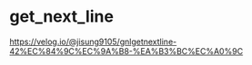 # get_next_line

https://velog.io/@jisung9105/gnlgetnextline-42%EC%84%9C%EC%9A%B8-%EA%B3%BC%EC%A0%9C
